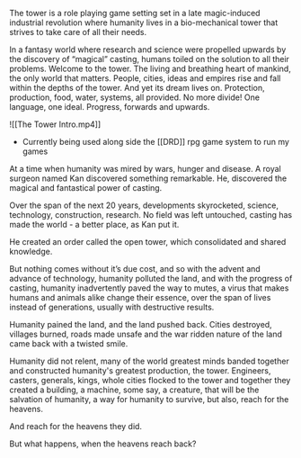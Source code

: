 The tower is a role playing game setting set in a late magic-induced industrial revolution where humanity lives in a bio-mechanical tower that strives to take care of all their needs.

In a fantasy world where research and science were propelled upwards by the discovery of “magical” casting, humans toiled on the solution to all their problems. Welcome to the tower. The living and breathing heart of mankind, the only world that matters. People, cities, ideas and empires rise and fall within the depths of the tower. And yet its dream lives on. Protection, production, food, water, systems, all provided. No more divide! One language, one ideal. Progress, forwards and upwards.

![[The Tower Intro.mp4]]

- Currently being used along side the [[DRD]] rpg game system to run my games

At a time when humanity was mired by wars, hunger and disease. A royal surgeon named Kan discovered something remarkable. He, discovered the magical and fantastical power of casting.

Over the span of the next 20 years, developments skyrocketed, science, technology, construction, research. No field was left untouched, casting has made the world - a better place, as Kan put it. 

He created an order called the open tower, which consolidated and shared knowledge.

But nothing comes without it’s due cost, and so with the advent and advance of technology, humanity polluted the land, and with the progress of casting, humanity inadvertently paved the way to mutes, a virus that makes humans and animals alike change their essence, over the span of lives instead of generations, usually with destructive results.

Humanity pained the land, and the land pushed back. Cities destroyed, villages burned, roads made unsafe and the war ridden nature of the land came back with a twisted smile.

Humanity did not relent, many of the world greatest minds banded together and constructed humanity's greatest production, the tower. Engineers, casters, generals, kings, whole cities flocked to the tower and together they created a building, a machine, some say, a creature, that will be the salvation of humanity, a way for humanity to survive, but also, reach for the heavens.

And reach for the heavens they did.

But what happens, when the heavens reach back?

